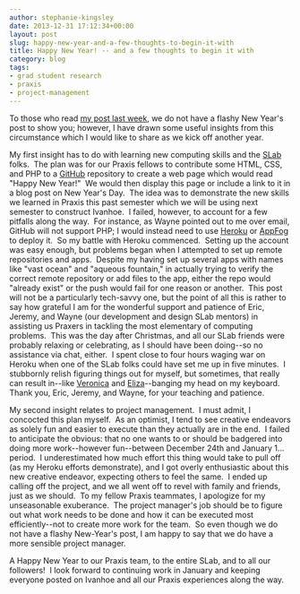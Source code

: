 ```yaml
---
author: stephanie-kingsley
date: 2013-12-31 17:12:34+00:00
layout: post
slug: happy-new-year-and-a-few-thoughts-to-begin-it-with
title: Happy New Year! -- and a few thoughts to begin it with
category: blog
tags:
- grad student research
- praxis
- project-management
---
```


To those who read [my post last week](https://scholarslab.org/grad-student-research/a-little-bit-of-everything-christmas-for-the-praxis-project-manager/), we do not have a flashy New Year's post to show you; however, I have drawn some useful insights from this circumstance which I would like to share as we kick off another year.

My first insight has to do with learning new computing skills and the [SLab](https://scholarslab.org/) folks.  The plan was for our Praxis fellows to contribute some HTML, CSS, and PHP to a [GitHub](https://github.com/) repository to create a web page which would read "Happy New Year!"  We would then display this page or include a link to it in a blog post on New Year's Day.  The idea was to demonstrate the new skills we learned in Praxis this past semester which we will be using next semester to construct Ivanhoe.  I failed, however, to account for a few pitfalls along the way.  For instance, as Wayne pointed out to me over email, GitHub will not support PHP; I would instead need to use [Heroku](http://heroku.com/) or [AppFog](https://www.appfog.com/) to deploy it.  So my battle with Heroku commenced.  Setting up the account was easy enough, but problems began when I attempted to set up remote repositories and apps.  Despite my having set up several apps with names like "vast ocean" and "aqueous fountain," in actually trying to verify the correct remote repository or add files to the app, either the repo would "already exist" or the push would fail for one reason or another.  This post will not be a particularly tech-savvy one, but the point of all this is rather to say how grateful I am for the wonderful support and patience of Eric, Jeremy, and Wayne (our development and design SLab mentors) in assisting us Praxers in tackling the most elementary of computing problems.  This was the day after Christmas, and all our SLab friends were probably relaxing or celebrating, as I should have been doing--so no assistance via chat, either.  I spent close to four hours waging war on Heroku when one of the SLab folks could have set me up in five minutes.  I stubbornly relish figuring things out for myself, but sometimes, that really can result in--like [Veronica](https://scholarslab.org/grad-student-research/breaking-things-over-winter-break/) and [Eliza](https://scholarslab.org/grad-student-research/praxis-holidays/)--banging my head on my keyboard.  Thank you, Eric, Jeremy, and Wayne, for your teaching and patience.

My second insight relates to project management.  I must admit, I concocted this plan myself.  As an optimist, I tend to see creative endeavors as solely fun and easier to execute than they actually are in the end.  I failed to anticipate the obvious: that no one wants to or should be badgered into doing more work--however fun--between December 24th and January 1... period.  I underestimated how much effort this thing would take to pull off (as my Heroku efforts demonstrate), and I got overly enthusiastic about this new creative endeavor, expecting others to feel the same.  I ended up calling off the project, and we all went off to revel with family and friends, just as we should.  To my fellow Praxis teammates, I apologize for my unseasonable exuberance.  The project manager's job should be to figure out what work needs to be done and how it can be executed most efficiently--not to create more work for the team.  So even though we do not have a flashy New-Year's post, I am happy to say that we do have a more sensible project manager.

A Happy New Year to our Praxis team, to the entire SLab, and to all our followers!  I look forward to continuing work in January and keeping everyone posted on Ivanhoe and all our Praxis experiences along the way.
